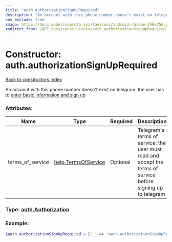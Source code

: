 ```yaml
---
title: "auth.authorizationSignUpRequired"
description: "An account with this phone number doesn't exist on telegram: the user has to enter basic information and sign up"
nav_exclude: true
image: https://docs.madelineproto.xyz/favicons/android-chrome-256x256.png
redirect_from: /API_docs/constructors/auth_authorizationSignUpRequired.html
---
```

# Constructor: auth.authorizationSignUpRequired  
[Back to constructors index](index.md)



An account with this phone number doesn't exist on telegram: the user has to [enter basic information and sign up](https://core.telegram.org/api/auth)

### Attributes:

| Name     |    Type       | Required | Description |
|----------|---------------|----------|-------------|
|terms\_of\_service|[help.TermsOfService](../constructors/help.TermsOfService.md) | Optional|Telegram's terms of service: the user must read and accept the terms of service before signing up to telegram|



### Type: [auth.Authorization](../types/auth.Authorization.md)


### Example:

```php
$auth_authorizationSignUpRequired = ['_' => 'auth.authorizationSignUpRequired', 'terms_of_service' => help.TermsOfService];
```  
